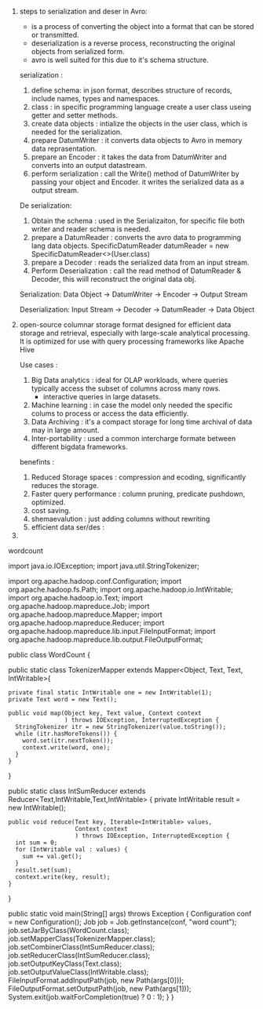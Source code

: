 
1. steps to serialization and deser in Avro:

    - is a process of converting the object into a format that can be stored or transmitted.
    - deserialization is a reverse process, reconstructing the original objects from serialized form.
    - avro is well suited for this due to it's schema structure.

    serialization : 

    1. define schema:  in json format, describes structure of records, include names, types and namespaces.
    2. class : in specific programming language create a user class useing getter and setter methods.
    3. create data objects : intialize the objects in the user class, which is needed for the serialization.
    4. prepare DatumWriter : it converts data objects to Avro in memory data reprasentation.
    5. prepare an Encoder : it takes the data from DatumWriter and converts into an output datastream.
    6. perform serialization : call the Write() method of DatumWriter by passing your object and Encoder. it writes the serialized data as a output stream.

    De serialization: 

    1. Obtain the schema : used in the Serializaiton, for specific file both writer and reader schema is needed.
    2. prepare a DatumReader : converts the avro data to programming lang data objects.
        SpecificDatumReader<User> datumReader = new SpecificDatumReader<>(User.class)
    3. prepare a Decoder : reads the serialized data from an input stream.
    4. Perform Deserialization : call the read method of DatumReader & Decoder, this wiill reconstruct the original data obj.

    Serialization: Data Object -> DatumWriter -> Encoder -> Output Stream

    Deserialization: Input Stream -> Decoder -> DatumReader -> Data Object


2. open-source columnar storage format designed for efficient data storage and retrieval, especially with large-scale analytical processing. It is optimized for use with query processing frameworks like Apache Hive

    Use cases : 

    1. Big Data analytics : ideal for OLAP workloads, where queries typically access the subset of columns across many rows.
        - interactive queries in large datasets.
    2. Machine learning : in case the model only needed the specific colums to process or access the data efficiently.
    3. Data Archiving : it's a compact storage for long time archival of data may in large amount.
    4. Inter-portability : used a common intercharge formate between different bigdata frameworks.

    benefints : 

    1. Reduced Storage spaces : compression and ecoding, significantly reduces the storage.
    2. Faster query performance : column pruning, predicate pushdown, optimized.
    3. cost saving.
    4. shemaevalution : just adding columns without rewriting
    5. efficient data ser/des : 

3. 



wordcount 



import java.io.IOException;
import java.util.StringTokenizer;

import org.apache.hadoop.conf.Configuration;
import org.apache.hadoop.fs.Path;
import org.apache.hadoop.io.IntWritable;
import org.apache.hadoop.io.Text;
import org.apache.hadoop.mapreduce.Job;
import org.apache.hadoop.mapreduce.Mapper;
import org.apache.hadoop.mapreduce.Reducer;
import org.apache.hadoop.mapreduce.lib.input.FileInputFormat;
import org.apache.hadoop.mapreduce.lib.output.FileOutputFormat;

public class WordCount {

  public static class TokenizerMapper
       extends Mapper<Object, Text, Text, IntWritable>{

    private final static IntWritable one = new IntWritable(1);
    private Text word = new Text();

    public void map(Object key, Text value, Context context
                    ) throws IOException, InterruptedException {
      StringTokenizer itr = new StringTokenizer(value.toString());
      while (itr.hasMoreTokens()) {
        word.set(itr.nextToken());
        context.write(word, one);
      }
    }
  }

  public static class IntSumReducer
       extends Reducer<Text,IntWritable,Text,IntWritable> {
    private IntWritable result = new IntWritable();

    public void reduce(Text key, Iterable<IntWritable> values,
                       Context context
                       ) throws IOException, InterruptedException {
      int sum = 0;
      for (IntWritable val : values) {
        sum += val.get();
      }
      result.set(sum);
      context.write(key, result);
    }
  }

  public static void main(String[] args) throws Exception {
    Configuration conf = new Configuration();
    Job job = Job.getInstance(conf, "word count");
    job.setJarByClass(WordCount.class);
    job.setMapperClass(TokenizerMapper.class);
    job.setCombinerClass(IntSumReducer.class);
    job.setReducerClass(IntSumReducer.class);
    job.setOutputKeyClass(Text.class);
    job.setOutputValueClass(IntWritable.class);
    FileInputFormat.addInputPath(job, new Path(args[0]));
    FileOutputFormat.setOutputPath(job, new Path(args[1]));
    System.exit(job.waitForCompletion(true) ? 0 : 1);
  }
}
